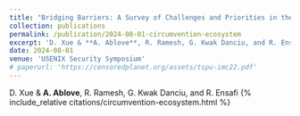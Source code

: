 ```yaml
---
title: "Bridging Barriers: A Survey of Challenges and Priorities in the Censorship Circumvention Landscape"
collection: publications
permalink: /publication/2024-08-01-circumvention-ecosystem
excerpt: 'D. Xue & **A. Ablove**, R. Ramesh, G. Kwak Danciu, and R. Ensafi'
date: 2024-08-01
venue: 'USENIX Security Symposium'
# paperurl: 'https://censoredplanet.org/assets/tspu-imc22.pdf'
---
```


<!-- <a href='https://censoredplanet.org/assets/tspu-imc22.pdf'>Download paper here</a> -->

D. Xue & **A. Ablove**, R. Ramesh, G. Kwak Danciu, and R. Ensafi
{% include_relative citations/circumvention-ecosystem.html %}